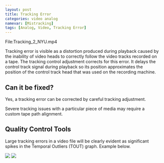 ```yaml
---
layout: post
title: Tracking Error
categories: video analog
namevar: [Mistracking]
tags: [Analog, Video, Tracking Error]
---
```


File:Tracking_2_NYU.mp4

Tracking error is visible as a distortion produced during playback caused by the inability of video heads to correctly follow the video tracks recorded on a tape. The tracking control adjustment corrects for this error. It delays the control track signal during playback so its position approximates the position of the control track head that was used on the recording machine.

## Can it be fixed?

Yes, a tracking error can be corrected by careful tracking adjustment.

Severe tracking issues with a particular piece of media may require a custom tape path alignment.


## Quality Control Tools 
Large tracking errors in a video file will be clearly evident as significant spikes in the Temporal Outliers (TOUT) graph. Example below.


<img src="{{ site.baseurl }}/images/Tracking error_qct2.png">

<img src="{{ site.baseurl }}/images/Trackingerror_qct.png">

